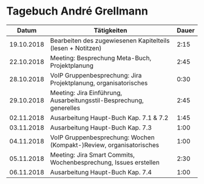 # Tagebuch André Grellmann

Datum      | Tätigkeiten                                                         | Dauer
---------- | ------------------------------------------------------------------- | -------------------
19.10.2018 | Bearbeiten des zugewiesenen Kapitelteils (lesen + Notitzen)         | 2:15
22.10.2018 | Meeting: Besprechung Meta-Buch, Projektplanung                      | 2:45
28.10.2018 | VoIP Gruppenbesprechung: Jira Projektplanung, organisatorisches     | 0:30
29.10.2018 | Meeting: Jira Einführung, Ausarbeitungsstil-Besprechung, generelles | 2:45
02.11.2018 | Ausarbeitung Haupt-Buch Kap. 7.1 & 7.2                              | 1:45
03.11.2018 | Ausarbeitung Haupt-Buch Kap. 7.3                                    | 1:00
04.11.2018 | VoIP Gruppenbesprechung: Wochen (Kompakt-)Review, organisatorisches | 1:00
05.11.2018 | Meeting: Jira Smart Commits, Wochenbesprechung, Issues erstellen    | 2:30
06.11.2018 | Ausarbeitung Haupt-Buch Kap. 7.4                                    | 1:00

<script src="Tagebücher/timeCalculation.js">
</script>

